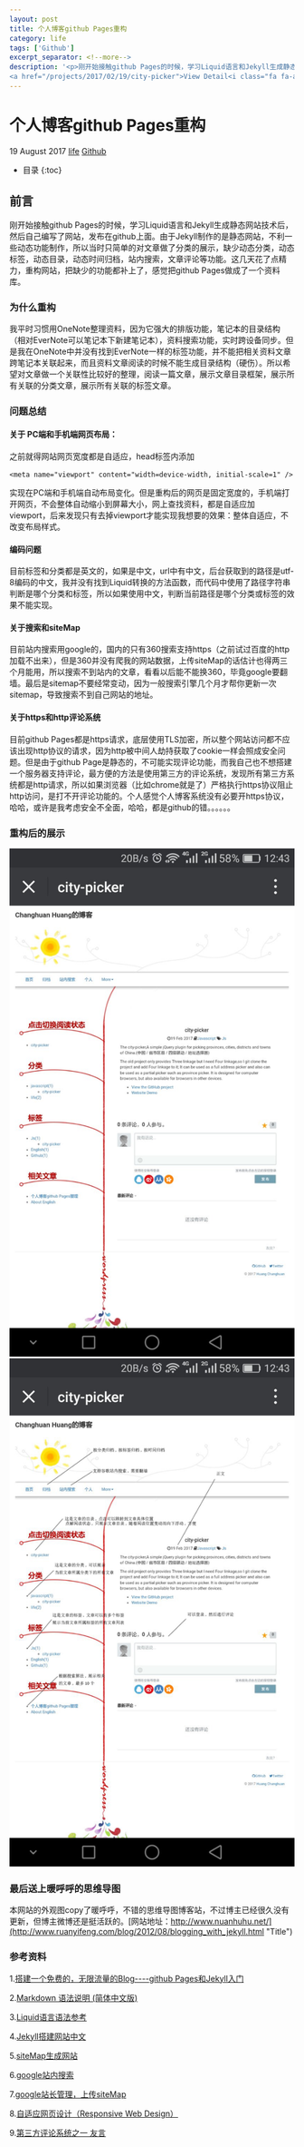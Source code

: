 ```yaml
---
layout: post
title: 个人博客github Pages重构
category: life
tags: ['Github']
excerpt_separator: <!--more-->
description: '<p>刚开始接触github Pages的时候，学习Liquid语言和Jekyll生成静态网站技术后，然后自己编写了网站，发布在github上面。由于Jekyll制作的是静态网站，不利一些动态功能制作，所以当时只简单的对文章做了分类的展示，缺少动态分类，动态标签，动态目录，动态时间归档，站内搜索，文章评论等功能。这几天花了点精力，重构网站，把缺少的功能都补上了，感觉把github Pages做成了一个资料库。</p>
<a href="/projects/2017/02/19/city-picker">View Detail<i class="fa fa-angle-right"></i></a>'
---
```

<!--more-->
<div class="article-wrap">
    <h1 id="t1" class="article-title">个人博客github Pages重构</h1><!--标题-->
    <p class="article-attrs">
        <span><i class="fa fa-clock-o"></i>19 August 2017</span>
        <span><i class="fa fa-book"></i><a href="/categories/life">life</a></span><!--分类-->
        <span><i class="fa fa-tags"></i><a href="/tags/Github"> Github</a></span><!--标签-->
    </p>
 </div>
 
 * 目录
 {:toc}

## 前言

刚开始接触github Pages的时候，学习Liquid语言和Jekyll生成静态网站技术后，然后自己编写了网站，发布在github上面。由于Jekyll制作的是静态网站，不利一些动态功能制作，所以当时只简单的对文章做了分类的展示，缺少动态分类，动态标签，动态目录，动态时间归档，站内搜索，文章评论等功能。这几天花了点精力，重构网站，把缺少的功能都补上了，感觉把github Pages做成了一个资料库。

### 为什么重构

我平时习惯用OneNote整理资料，因为它强大的排版功能，笔记本的目录结构（相对EverNote可以笔记本下新建笔记本），资料搜索功能，实时跨设备同步。但是我在OneNote中并没有找到EverNote一样的标签功能，并不能把相关资料文章跨笔记本关联起来，而且资料文章阅读的时候不能生成目录结构（硬伤）。所以希望对文章做一个关联性比较好的整理，阅读一篇文章，展示文章目录框架，展示所有关联的分类文章，展示所有关联的标签文章。

### 问题总结

####  关于 PC端和手机端网页布局：
之前就得网站网页宽度都是自适应，head标签内添加

    <meta name="viewport" content="width=device-width, initial-scale=1" />

实现在PC端和手机端自动布局变化。但是重构后的网页是固定宽度的，手机端打开网页，不会整体自动缩小到屏幕大小，网上查找资料，都是自适应加viewport，后来发现只有去掉viewport才能实现我想要的效果：整体自适应，不改变布局样式。

#### 编码问题
目前标签和分类都是英文的，如果是中文，url中有中文，后台获取到的路径是utf-8编码的中文，我并没有找到Liquid转换的方法函数，而代码中使用了路径字符串判断是哪个分类和标签，所以如果使用中文，判断当前路径是哪个分类或标签的效果不能实现。

#### 关于搜索和siteMap
目前站内搜索用google的，国内的只有360搜索支持https（之前试过百度的http加载不出来），但是360并没有爬我的网站数据，上传siteMap的话估计也得两三个月能用，所以搜索不到站内的文章，看看以后能不能换360，毕竟google要翻墙。最后是sitemap不要经常变动，因为一般搜索引擎几个月才帮你更新一次sitemap，导致搜索不到自己网站的地址。

#### 关于https和http评论系统
 目前github Pages都是https请求，底层使用TLS加密，所以整个网站访问都不应该出现http协议的请求，因为http被中间人劫持获取了cookie一样会照成安全问题。但是由于github Page是静态的，不可能实现评论功能，而我自己也不想搭建一个服务器支持评论，最方便的方法是使用第三方的评论系统，发现所有第三方系统都是http请求，所以如果浏览器（比如chrome就是了）严格执行https协议阻止http访问，是打不开评论功能的。个人感觉个人博客系统没有必要开https协议，哈哈，或许是我考虑安全不全面，哈哈，都是github的错。。。。。。
 
### 重构后的展示

<div class="article-gallery clearfix" itemscope itemtype="http://schema.org/ImageGallery" >
    <a href="/img/modifystyle/个人网站.jpg" data-size="810x1440"
       data-med="/img/modifystyle/个人网站.jpg" data-med-size="810x1440" data-author="(网页整体展示)"
       class="demo-gallery__img--main" >
        <img src="/img/modifystyle/个人网站.jpg" alt="" />
        <figure style="display: none;"> </figure>
    </a>
    <a href="/img/modifystyle/个人网站1.jpg" data-size="810x1440"
       data-med="/img/modifystyle/个人网站.jpg" data-med-size="810x1440" data-author="(网页整体展示)"
       class="demo-gallery__img--main" >
        <img src="/img/modifystyle/个人网站1.jpg" alt="" />
        <figure style="display: none;"> </figure>
    </a>
</div>

### 最后送上暖呼呼的思维导图

本网站的外观图copy了暖呼呼，不错的思维导图博客站，不过博主已经很久没有更新，但博主微博还是挺活跃的。[网站地址：http://www.nuanhuhu.net/](http://www.ruanyifeng.com/blog/2012/08/blogging_with_jekyll.html "Title")

### 参考资料

1.[搭建一个免费的，无限流量的Blog----github Pages和Jekyll入门](http://www.ruanyifeng.com/blog/2012/08/blogging_with_jekyll.html "Title")

2.[Markdown 语法说明 (简体中文版)](http://wowubuntu.com/markdown/ "Title")

3.[Liquid语言语法参考](https://shopify.github.io/liquid/basics/introduction/ "Title")

4.[Jekyll搭建网站中文](http://jekyllcn.com/docs/home/ "Title")

5.[siteMap生成网站](https://www.xml-sitemaps.com/ "Title")

6.[google站内搜索](https://cse.google.com/cse/all "Title")

7.[google站长管理，上传siteMap](https://www.google.com/webmasters/tools/home?hl=en "Title")

8.[自适应网页设计（Responsive Web Design）](http://www.ruanyifeng.com/blog/2012/05/responsive_web_design.html "Title")

9.[第三方评论系统之一  友言](http://www.uyan.cc/login?redirect_url=http://www.uyan.cc/comment/content?domain=huangchanghuan.github.io&stat=all "Title")


























